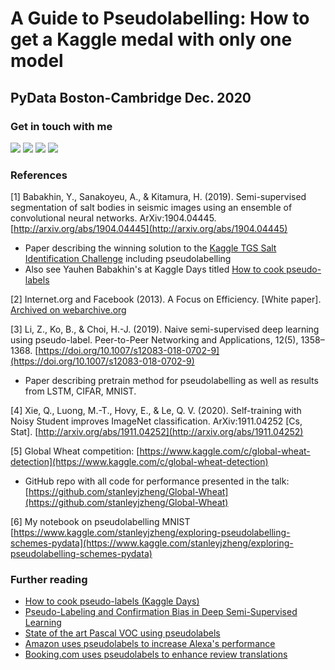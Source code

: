 # A Guide to Pseudolabelling: How to get a Kaggle medal with only one model
## PyData Boston-Cambridge Dec. 2020
### Get in touch with me

[![](https://img.shields.io/badge/-Email-D44638?style=flat-square&logo=Mail.RU&logoColor=white&labelColor=c14438)](mailto:stanleyjzheng@gmail.com)
[![](https://img.shields.io/badge/-LinkedIn-0E76A8?style=flat-square&logo=LinkedIn&logoColor=fff)](https://www.linkedin.com/in/stanleyjzheng/)
[![](https://img.shields.io/badge/-Kaggle-20beff?style=flat-square&logo=Kaggle&logoColor=fff)](https://www.kaggle.com/stanleyjzheng)
[![](https://img.shields.io/badge/-Devpost-003e54?style=flat-square&logo=Devpost&logoColor=fff)](https://devpost.com/StanleyjZheng)

### References
\[1\] Babakhin, Y., Sanakoyeu, A., & Kitamura, H. (2019). Semi-supervised segmentation of salt bodies in seismic images using an ensemble of convolutional neural networks. ArXiv:1904.04445. [http://arxiv.org/abs/1904.04445](http://arxiv.org/abs/1904.04445)
- Paper describing the winning solution to the [Kaggle TGS Salt Identification Challenge](https://www.kaggle.com/c/tgs-salt-identification-challenge/leaderboard) including pseudolabelling
- Also see Yauhen Babakhin's at Kaggle Days titled [How to cook pseudo-labels](https://www.youtube.com/watch?v=SsnWM1xWDu4)

\[2\] Internet.org and Facebook (2013). A Focus on Efficiency. \[White paper\]. [Archived on webarchive.org](https://web.archive.org/web/20130920150247/https://fbcdn-dragon-a.akamaihd.net/hphotos-ak-ash3/851560_196423357203561_929747697_n.pdf)

\[3\] Li, Z., Ko, B., & Choi, H.-J. (2019). Naive semi-supervised deep learning using pseudo-label. Peer-to-Peer Networking and Applications, 12(5), 1358–1368. [https://doi.org/10.1007/s12083-018-0702-9](https://doi.org/10.1007/s12083-018-0702-9)
- Paper describing pretrain method for pseudolabelling as well as results from LSTM, CIFAR, MNIST. 

\[4\] Xie, Q., Luong, M.-T., Hovy, E., & Le, Q. V. (2020). Self-training with Noisy Student improves ImageNet classification. ArXiv:1911.04252 [Cs, Stat]. [http://arxiv.org/abs/1911.04252](http://arxiv.org/abs/1911.04252)

\[5\] Global Wheat competition: [https://www.kaggle.com/c/global-wheat-detection](https://www.kaggle.com/c/global-wheat-detection)
- GitHub repo with all code for performance presented in the talk: [https://github.com/stanleyjzheng/Global-Wheat](https://github.com/stanleyjzheng/Global-Wheat)

\[6\] My notebook on pseudolabelling MNIST [https://www.kaggle.com/stanleyjzheng/exploring-pseudolabelling-schemes-pydata](https://www.kaggle.com/stanleyjzheng/exploring-pseudolabelling-schemes-pydata)
### Further reading
* [How to cook pseudo-labels (Kaggle Days)](https://www.youtube.com/watch?v=SsnWM1xWDu4)
* [Pseudo-Labeling and Confirmation Bias in Deep Semi-Supervised Learning](https://arxiv.org/pdf/1908.02983.pdf)
* [State of the art Pascal VOC using pseudolabels](https://arxiv.org/pdf/2006.06882v1.pdf)
* [Amazon uses pseudolabels to increase Alexa's performance](https://www.amazon.science/blog/pseudo-labels-negative-examples-help-alexa-match-skills-to-customer-requests)
* [Booking.com uses pseudolabels to enhance review translations](https://booking.ai/semi-supervised-learning-to-improve-translation-of-guest-reviews-a51ca0a0d6b3)